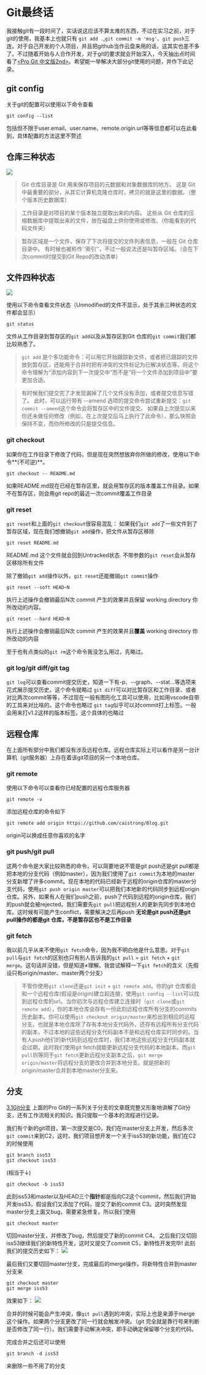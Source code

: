 # Git最终话

我接触git有一段时间了，实话说这应该不算太难的东西，不过在实习之前，对于git的使用，我基本上也就只有 `git add .`,`git commit -m 'msg'`、`git push`三连。对于自己开发的个人项目，并且把github当作云盘来用的话，这其实也差不多了。不过随着开始与人合作开发，对于git的要求就会开始深入，今天抽出点时间看了[<Pro Git 中文版2nd>](https://git-scm.com/book/zh/v2/)。希望能一举解决大部分git使用的问题，并作下此记录。

## git config
关于git的配置可以使用以下命令查看
```
git config --list
```
包括但不限于user.email、user.name、remote.origin.url等等信息都可以在此看到，具体配置的方法这里不赘述

## 仓库三种状态
![](https://raw.githubusercontent.com/caistrong/Blog/master/_posts/git/git3.png)
> Git 仓库目录是 Git 用来保存项目的元数据和对象数据库的地方。 这是 Git 中最重要的部分，从其它计算机克隆仓库时，拷贝的就是这里的数据。（整个版本历史数据库）

> 工作目录是对项目的某个版本独立提取出来的内容。 这些从 Git 仓库的压缩数据库中提取出来的文件，放在磁盘上供你使用或修改。（你能看到的代码文件夹）

> 暂存区域是一个文件，保存了下次将提交的文件列表信息，一般在 Git 仓库目录中。 有时候也被称作`‘索引’'，不过一般说法还是叫暂存区域。（会在下次commit时提交到Git Repo的改动清单）

## 文件四种状态
![](https://raw.githubusercontent.com/caistrong/Blog/master/_posts/git/git4.png)


使用以下命令查看文件状态（Unmodified的文件不显示，处于其余三种状态的文件都会显示）
```
git status
```

文件从工作目录到暂存区的`git add`以及从暂存区到Git 仓库的`git commit`我们都比较熟悉了。

>`git add` 是个多功能命令：可以用它开始跟踪新文件，或者把已跟踪的文件放到暂存区，还能用于合并时把有冲突的文件标记为已解决状态等。将这个命令理解为“添加内容到下一次提交中”而不是“将一个文件添加到项目中”要更加合适。

> 有时候我们提交完了才发现漏掉了几个文件没有添加，或者提交信息写错了。 此时，可以运行带有 --amend 选项的提交命令尝试重新提交：`git commit --amend`这个命令会将暂存区中的文件提交。 如果自上次提交以来你还未做任何修改（例如，在上次提交后马上执行了此命令），那么快照会保持不变，而你所修改的只是提交信息。

### git checkout
如果你在工作目录下修改了代码，但是现在突然想放弃你所做的修改，使用以下命令**(不可逆)**。
```
git checkout -- README.md
```
如果README.md现在已经在暂存区里，就会用暂存区的版本覆盖工作目录。如果不在暂存区，则会用git repo的最近一次commit覆盖工作目录

### git reset
`git reset`和上面的`git checkout`很容易混乱：
如果我们`git add`了一些文件到了暂存区域，现在我们想撤销`git add`操作，把文件从暂存区移除
```
git reset README.md
```
README.md 这个文件就会回到Untracked状态.
不带参数的`git reset`会从暂存区移除所有文件

除了撤销`git add`操作以外，`git reset`还能撤销`git commit`操作
```
git reset --soft HEAD~N
```
执行上述操作会撤销最后N次 commit 产生的效果并且保留 working directory 你所改动的内容。
```
git reset --hard HEAD~N
```
执行上述操作会撤销最后N次 commit 产生的效果并且**覆盖** working directory 你所改动的内容

至于也有点类似的`git rm`这个命令我没怎么用过，先略过。

### git log/git diff/git tag
`git log`可以查看commit提交历史，知道一下有-p、--graph、--stat...等选项来花式展示提交历史。这个命令就略过
`git diff`可以对比暂存区和工作目录、或者对比两次commit等等，不过现在一般有图形化工具可以使用，比如用vscode自带的工具来对比啥的。这个命令也略过
`git tag`似乎可以对commit打上标签。一般会用来打v1.2这样的版本标签。这个具体的也略过
## 远程仓库
在上面所有部分中我们都没有涉及远程仓库。远程仓库实际上可以看作是另一台计算机（git服务器）上存在着该git项目的另一个本地仓库。

### git remote
使用以下命令可以查看你已经配置的远程仓库服务器
```
git remote -v
```
添加远程仓库的命令如下
```
git remote add origin https://github.com/caistrong/Blog.git
```
origin可以换成任意你喜欢的名字

### git push/git pull
这两个命令是大家比较熟悉的命令，可以简要地说不管是git push还是git pull都是把本地的分支代码（例如master），因为我们使用了`git commit`为本地的master分支新增了许多commit。现在本地的代码已经新于远程的origin仓库的master分支代码，使用`git push origin master`可以把我们本地新的代码同步到远程origin仓库。另外，如果有人在我们push之前，push了代码到远程的origin仓库，我们的push就会被rejected。我们需要先`git pull`把远程别人的更新先同步到本地仓库。这时候有可能产生conflict，需要解决之后再push
**无论是git push还是git pull操作的都是git 仓库，不是暂存区也不是工作目录**

### git fetch
我以前几乎从来不使用`git fetch`命令，因为我不明白他是什么意思。对于`git pull`与`git fetch`的区别也只有别人告诉我的`git pull` = `git fetch` + `git merge`。这句话并没错，但是知道≠理解。我尝试解释一下`git fetch`的含义（先假设只有origin/master、master两个分支）

> 不管你使用`git clone`还是`git init` + `git remote add`。你的git 仓库都会和一个远程仓库(假设是origin)建立起连接，使用`git config --list`可以找到远程仓库的url。当你初次与远程仓库建立连接时（`git clone`或`git remote add`），你的本地仓库会存有一份此刻远程仓库所有分支的commits历史副本。你可以使用`git checkout origin/master`来检出到相应的远程分支。也就是本地仓库除了存有本地分支代码外，还存有远程所有分支代码的副本，不过本地的这些远程分支代码副本不是和远程仓库实时同步的。当有人push他们的新代码到远程仓库时，我们本地这些远程分支代码副本就会过期，此时我们使用git fetch就能更新远程分支代码的本地副本。而`git pull`则等同于`git fetch`更新远程分支副本之后，`git merge origin/master`将远程分支的更改合并到本地分支。就是把新的origin/master合并到本地master分支来。

## 分支
[<Pro Git>3.1Git分支](https://git-scm.com/book/zh/v2/Git-%E5%88%86%E6%94%AF-%E5%88%86%E6%94%AF%E7%AE%80%E4%BB%8B)
上面的Pro Git的一系列关于分支的文章既完整又形象地讲解了Git分支，还有工作流相关的知识。我只提取一个基本的流程进行记录。



我们有个新的git项目，第一次提交是C0，我们在master分支上开发，然后多次`git commit`来到C2，这时，我们项目想开发一个关于iss53的新功能，我们在C2的时候使用
```
git branch iss53
git checkout iss53
```
(相当于↓)
```
git checkout -b iss53
```
此刻iss53和master以及HEAD三个**指针**都是指向C2这个commit，然后我们开始开发iss53，假设我们又添加了代码，提交了新的commit C3。这时突然发现master分支上面又bug，需要紧急修复。所以我们使用
```
git checkout master
```
切回master分支，并修改了bug，然后提交了新的commit C4。
之后我们又切回iss53继续我们的新特性开发，这时又提交了commit C5，新特性开发完毕!
此刻我们的提交历史如下：
![](https://raw.githubusercontent.com/caistrong/Blog/master/_posts/git/gitbranch1.png)

最后我们又要切回master分支，完成最后的merge操作，将新特性合并到master分支来
```
git checkout master
git merge iss53
```
效果如下：
![](https://raw.githubusercontent.com/caistrong/Blog/master/_posts/git/gitbranch2.png)

合并的时候可能会产生冲突，像`git pull`遇到的冲突，实际上也是来源于merge这个操作。如果两个分支更改了同一行就会触发冲突。（git 完全就是靠行号来判断是否修改了同一行）。我们需要手动解决冲突，即手动确定保留哪个分支的代码。

完成合并之后还可以使用
```
git branch -d iss53
```
来删除一些不用了的分支

